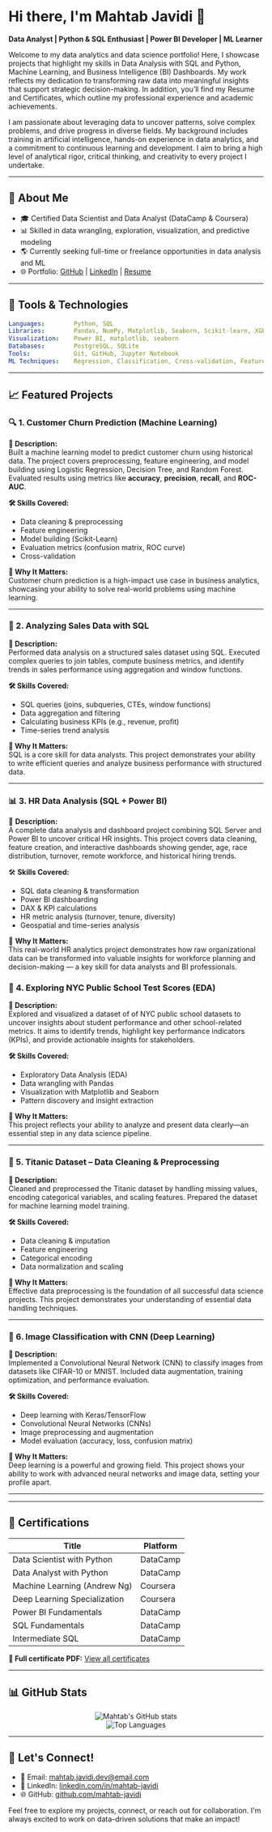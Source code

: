 # Hi there, I'm Mahtab Javidi 👋

**Data Analyst | Python & SQL Enthusiast | Power BI Developer | ML Learner**

Welcome to my data analytics and data science portfolio! Here, I showcase projects that highlight my skills in Data Analysis with SQL and Python, Machine Learning, and Business Intelligence (BI) Dashboards. My work reflects my dedication to transforming raw data into meaningful insights that support strategic decision-making. In addition, you’ll find my Resume and Certificates, which outline my professional experience and academic achievements.

I am passionate about leveraging data to uncover patterns, solve complex problems, and drive progress in diverse fields. My background includes training in artificial intelligence, hands-on experience in data analytics, and a commitment to continuous learning and development. I aim to bring a high level of analytical rigor, critical thinking, and creativity to every project I undertake.

---

## 🔹 About Me

* 🎓 Certified Data Scientist and Data Analyst (DataCamp & Coursera)
* 📊 Skilled in data wrangling, exploration, visualization, and predictive modeling
* 🌎 Currently seeking full-time or freelance opportunities in data analysis and ML
* 🌐 Portfolio: [GitHub](https://github.com/mahtab-javidi) | [LinkedIn](https://www.linkedin.com/in/mahtab-javidi) | [Resume](https://github.com/mahtab-javidi/mahtab-javidi-resume.pdf)

---

## 🔧 Tools & Technologies

```yaml
Languages:        Python, SQL
Libraries:        Pandas, NumPy, Matplotlib, Seaborn, Scikit-learn, XGBoost
Visualization:    Power BI, matplotlib, seaborn
Databases:        PostgreSQL, SQLite
Tools:            Git, GitHub, Jupyter Notebook
ML Techniques:    Regression, Classification, Cross-validation, Feature Engineering
```

---

## 📈 Featured Projects

 ### 🔍 1. Customer Churn Prediction (Machine Learning)

**📌 Description:**  
Built a machine learning model to predict customer churn using historical data. The project covers preprocessing, feature engineering, and model building using Logistic Regression, Decision Tree, and Random Forest. Evaluated results using metrics like **accuracy**, **precision**, **recall**, and **ROC-AUC**.

**🛠 Skills Covered:**  
- Data cleaning & preprocessing  
- Feature engineering  
- Model building (Scikit-Learn)  
- Evaluation metrics (confusion matrix, ROC curve)  
- Cross-validation  

**🚀 Why It Matters:**  
Customer churn prediction is a high-impact use case in business analytics, showcasing your ability to solve real-world problems using machine learning.

---

### 🧾 2. Analyzing Sales Data with SQL

**📌 Description:**  
Performed data analysis on a structured sales dataset using SQL. Executed complex queries to join tables, compute business metrics, and identify trends in sales performance using aggregation and window functions.

**🛠 Skills Covered:**  
- SQL queries (joins, subqueries, CTEs, window functions)  
- Data aggregation and filtering  
- Calculating business KPIs (e.g., revenue, profit)  
- Time-series trend analysis  

**🚀 Why It Matters:**  
SQL is a core skill for data analysts. This project demonstrates your ability to write efficient queries and analyze business performance with structured data.

---

### 📊 3. HR Data Analysis (SQL + Power BI)

📌 **Description:**  
A complete data analysis and dashboard project combining SQL Server and Power BI to uncover critical HR insights. This project covers data cleaning, feature creation, and interactive dashboards showing gender, age, race distribution, turnover, remote workforce, and historical hiring trends.

🛠 **Skills Covered:**
- SQL data cleaning & transformation
- Power BI dashboarding
- DAX & KPI calculations
- HR metric analysis (turnover, tenure, diversity)
- Geospatial and time-series analysis

🚀 **Why It Matters:**  
This real-world HR analytics project demonstrates how raw organizational data can be transformed into valuable insights for workforce planning and decision-making — a key skill for data analysts and BI professionals.


### 🏫 4. Exploring NYC Public School Test Scores (EDA)

**📌 Description:**  
Explored and visualized a dataset of of NYC public school datasets to uncover insights about student performance and other school-related metrics. It aims to identify trends, highlight key performance indicators (KPIs), and provide actionable insights for stakeholders.

**🛠 Skills Covered:**  
- Exploratory Data Analysis (EDA)  
- Data wrangling with Pandas  
- Visualization with Matplotlib and Seaborn  
- Pattern discovery and insight extraction  

**🚀 Why It Matters:**  
This project reflects your ability to analyze and present data clearly—an essential step in any data science pipeline.

---

### 🚢 5. Titanic Dataset – Data Cleaning & Preprocessing

**📌 Description:**  
Cleaned and preprocessed the Titanic dataset by handling missing values, encoding categorical variables, and scaling features. Prepared the dataset for machine learning model training.

**🛠 Skills Covered:**  
- Data cleaning & imputation  
- Feature engineering  
- Categorical encoding  
- Data normalization and scaling  

**🚀 Why It Matters:**  
Effective data preprocessing is the foundation of all successful data science projects. This project demonstrates your understanding of essential data handling techniques.

---

### 🧠 6. Image Classification with CNN (Deep Learning)

**📌 Description:**  
Implemented a Convolutional Neural Network (CNN) to classify images from datasets like CIFAR-10 or MNIST. Included data augmentation, training optimization, and performance evaluation.

**🛠 Skills Covered:**  
- Deep learning with Keras/TensorFlow  
- Convolutional Neural Networks (CNNs)  
- Image preprocessing and augmentation  
- Model evaluation (accuracy, loss, confusion matrix)  

**🚀 Why It Matters:**  
Deep learning is a powerful and growing field. This project shows your ability to work with advanced neural networks and image data, setting your profile apart.

---

---

## 📄 Certifications

| Title                        | Platform |
| ---------------------------- | -------- |
| Data Scientist with Python   | DataCamp |
| Data Analyst with Python     | DataCamp |
| Machine Learning (Andrew Ng) | Coursera |
| Deep Learning Specialization | Coursera |
| Power BI Fundamentals        | DataCamp |
| SQL Fundamentals             | DataCamp |
| Intermediate SQL             | DataCamp |

**📅 Full certificate PDF:** [View all certificates](https://github.com/mahtab-javidi/certificate_ALL.pdf)

---

## 📊 GitHub Stats

<p align="center">
  <img src="https://github-readme-stats.vercel.app/api?username=mahtab-javidi&show_icons=true&theme=radical" alt="Mahtab's GitHub stats" />
  <br>
  <img src="https://github-readme-stats.vercel.app/api/top-langs/?username=mahtab-javidi&layout=compact&theme=radical" alt="Top Languages" />
</p>

---

## 📢 Let's Connect!

* 📧 Email: [mahtab.javidi.dev@email.com](mailto:mahtab.javidi@email.com)
* 📍 LinkedIn: [linkedin.com/in/mahtab-javidi](https://linkedin.com/in/mahtab-javidi)
* 🌐 GitHub: [github.com/mahtab-javidi](https://github.com/mahtab-javidi88)

Feel free to explore my projects, connect, or reach out for collaboration. I'm always excited to work on data-driven solutions that make an impact!
